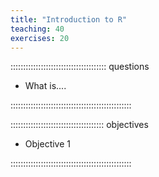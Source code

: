 ```yaml
---
title: "Introduction to R"
teaching: 40
exercises: 20
---
```


:::::::::::::::::::::::::::::::::::::: questions 

- What is....

::::::::::::::::::::::::::::::::::::::::::::::::

::::::::::::::::::::::::::::::::::::: objectives

- Objective 1

::::::::::::::::::::::::::::::::::::::::::::::::
